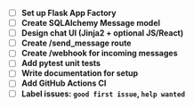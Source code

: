 - [ ] **Set up Flask App Factory**
- [ ] **Create SQLAlchemy Message model**
- [ ] **Design chat UI (Jinja2 + optional JS/React)**
- [ ] **Create /send_message route**
- [ ] **Create /webhook for incoming messages**
- [ ] **Add pytest unit tests**
- [ ] **Write documentation for setup**
- [ ] **Add GitHub Actions CI**
- [ ] **Label issues: `good first issue`, `help wanted`**
